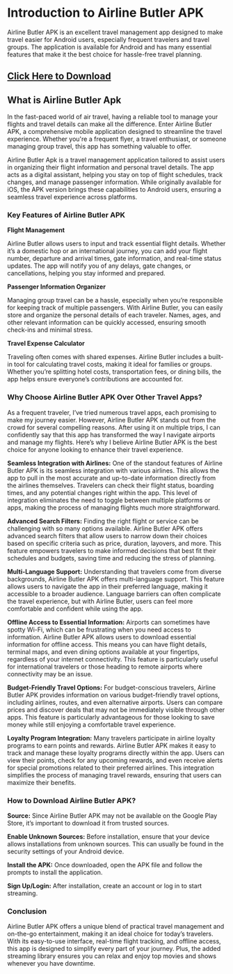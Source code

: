 # Introduction to Airline Butler APK
Airline Butler APK is an excellent travel management app designed to make travel easier for Android users, especially frequent travelers and travel groups. The application is available for Android and has many essential features that make it the best choice for hassle-free travel planning.

## [Click Here to Download](https://apkceo.io/en/airline-butler-apk)

## What is Airline Butler Apk

In the fast-paced world of air travel, having a reliable tool to manage your flights and travel details can make all the difference. Enter Airline Butler APK, a comprehensive mobile application designed to streamline the travel experience. Whether you're a frequent flyer, a travel enthusiast, or someone managing group travel, this app has something valuable to offer.

Airline Butler Apk is a travel management application tailored to assist users in organizing their flight information and personal travel details. The app acts as a digital assistant, helping you stay on top of flight schedules, track changes, and manage passenger information. While originally available for iOS, the APK version brings these capabilities to Android users, ensuring a seamless travel experience across platforms.

### Key Features of Airline Butler APK

**Flight Management**

Airline Butler allows users to input and track essential flight details. Whether it’s a domestic hop or an international journey, you can add your flight number, departure and arrival times, gate information, and real-time status updates. The app will notify you of any delays, gate changes, or cancellations, helping you stay informed and prepared.

**Passenger Information Organizer**

Managing group travel can be a hassle, especially when you’re responsible for keeping track of multiple passengers. With Airline Butler, you can easily store and organize the personal details of each traveler. Names, ages, and other relevant information can be quickly accessed, ensuring smooth check-ins and minimal stress.

**Travel Expense Calculator**

Traveling often comes with shared expenses. Airline Butler includes a built-in tool for calculating travel costs, making it ideal for families or groups. Whether you’re splitting hotel costs, transportation fees, or dining bills, the app helps ensure everyone’s contributions are accounted for.

### Why Choose Airline Butler APK Over Other Travel Apps?

As a frequent traveler, I’ve tried numerous travel apps, each promising to make my journey easier. However, Airline Butler APK stands out from the crowd for several compelling reasons. After using it on multiple trips, I can confidently say that this app has transformed the way I navigate airports and manage my flights. Here’s why I believe Airline Butler APK is the best choice for anyone looking to enhance their travel experience.

**Seamless Integration with Airlines:** One of the standout features of Airline Butler APK is its seamless integration with various airlines. This allows the app to pull in the most accurate and up-to-date information directly from the airlines themselves. Travelers can check their flight status, boarding times, and any potential changes right within the app. This level of integration eliminates the need to toggle between multiple platforms or apps, making the process of managing flights much more straightforward.

**Advanced Search Filters:** Finding the right flight or service can be challenging with so many options available. Airline Butler APK offers advanced search filters that allow users to narrow down their choices based on specific criteria such as price, duration, layovers, and more. This feature empowers travelers to make informed decisions that best fit their schedules and budgets, saving time and reducing the stress of planning.

**Multi-Language Support:** Understanding that travelers come from diverse backgrounds, Airline Butler APK offers multi-language support. This feature allows users to navigate the app in their preferred language, making it accessible to a broader audience. Language barriers can often complicate the travel experience, but with Airline Butler, users can feel more comfortable and confident while using the app.

**Offline Access to Essential Information:** Airports can sometimes have spotty Wi-Fi, which can be frustrating when you need access to information. Airline Butler APK allows users to download essential information for offline access. This means you can have flight details, terminal maps, and even dining options available at your fingertips, regardless of your internet connectivity. This feature is particularly useful for international travelers or those heading to remote airports where connectivity may be an issue.

**Budget-Friendly Travel Options:** For budget-conscious travelers, Airline Butler APK provides information on various budget-friendly travel options, including airlines, routes, and even alternative airports. Users can compare prices and discover deals that may not be immediately visible through other apps. This feature is particularly advantageous for those looking to save money while still enjoying a comfortable travel experience.

**Loyalty Program Integration:** Many travelers participate in airline loyalty programs to earn points and rewards. Airline Butler APK makes it easy to track and manage these loyalty programs directly within the app. Users can view their points, check for any upcoming rewards, and even receive alerts for special promotions related to their preferred airlines. This integration simplifies the process of managing travel rewards, ensuring that users can maximize their benefits.

### How to Download Airline Butler APK?

**Source:** Since Airline Butler APK may not be available on the Google Play Store, it’s important to download it from trusted sources.

**Enable Unknown Sources:** Before installation, ensure that your device allows installations from unknown sources. This can usually be found in the security settings of your Android device.

**Install the APK:** Once downloaded, open the APK file and follow the prompts to install the application.

**Sign Up/Login:** After installation, create an account or log in to start streaming.

### Conclusion

Airline Butler APK offers a unique blend of practical travel management and on-the-go entertainment, making it an ideal choice for today’s travelers. With its easy-to-use interface, real-time flight tracking, and offline access, this app is designed to simplify every part of your journey. Plus, the added streaming library ensures you can relax and enjoy top movies and shows whenever you have downtime.
